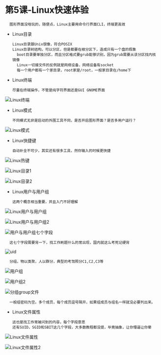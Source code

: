 # 第5课-Linux快速体验

      图形界面没啥玩的，随便点，Linux主要用命令行界面CLI，终端更高效

* Linux目录

      Linux目录跟Unix很像，符合POSIX
      Linux目录树结构，可以分区，但是都要在根分区下，造成只有一个盘的假象
        boot目录要单独分区，而且分区格式要grub能够识别，因为grub需要从该分区找内核镜像
        Linux一切接文件的反例就是网络设备，网络设备有socket
        每一个用户都有一个家目录，root家是/root，一般家目录在/home下

* Linux终端

      尽量在终端操作，不管是纯字符界面还是GUI GNOME界面

![Linux终端](image/linux终端.png)

* Linux模式

      不同模式无非是启动的外围工具不同，是否开启图形界面？是否多用户运行？

![Linux模式](image/linux模式.png)

* Linux快捷键

      自动补全不可少，其实还有很多工具，然你输入的时候更快捷

![Linux热键](image/linux热键.png)


![Linux目录1](image/linux目录1.png)

![Linux目录2](image/linux目录2.png)

* Linux用户与用户组

      这两个概念相当重要，并且入门不好理解

![Linux用户与用户组](image/linux用户与用户组.png)

![Linux用户与用户组2](image/linux用户与用户组2.png)

![用户与用户组七个字段](image/用户与用户组七个字段.png)

      这七个字段需要背一下，找工作刷题什么的常出现，国内就这么考死记硬背

![uid](image/uid.png)

      分组，物以类聚，人以群分，典型的考驾照分C1,C2,C3等

![用户组](image/用户组.png)

![用户组2](image/用户组2.png)

![分组group文件](image/分组group文件.png)

      一般组密码为空。多个成员，每个成员逗号隔开，如果组成员与组名一样就没必要列出来。

* Linux文件属性

      这也是找工作常被问到的内容，每个字段意思
      还有SUID，SGID和SBIT这几个字段，大多数教程都没提，毕竟抽象，让你懵逼让你晕

![Linux文件属性](image/linux文件属性.png)

![Linux文件属性2](image/linux文件属性2.png)
